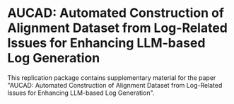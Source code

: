 # AUCAD: Automated Construction of Alignment Dataset from Log-Related Issues for Enhancing LLM-based Log Generation

This replication package contains supplementary material for the paper "AUCAD: Automated Construction of Alignment Dataset from Log-Related Issues for Enhancing LLM-based Log Generation".
